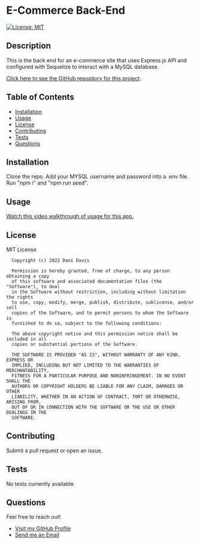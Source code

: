 # E-Commerce Back-End

[![License: MIT](https://img.shields.io/badge/License-MIT-yellow.svg)](https://opensource.org/licenses/MIT)

## Description

This is the back end for an e-commerce site that uses Express.js API and configured with Sequelize to interact with a MySQL database.

[Click here to see the GitHub repository for this project](https://github.com/DaniDelia253/e-commerce-back-end).

## Table of Contents

- [Installation](#installation)
- [Usage](#usage)
- [License](#license)
- [Contributing](#contributing)
- [Tests](#tests)
- [Questions](#questions)

## Installation

Clone the repo. Add your MYSQL username and password into a .env file. Run "npm i" and "npm run seed".

## Usage

[Watch this video walkthrough of usage for this app.](https://watch.screencastify.com/v/ZaTyK5cdfSzCnXqt4elI)

## License

MIT License

      Copyright (c) 2022 Dani Davis

      Permission is hereby granted, free of charge, to any person obtaining a copy
      of this software and associated documentation files (the "Software"), to deal
      in the Software without restriction, including without limitation the rights
      to use, copy, modify, merge, publish, distribute, sublicense, and/or sell
      copies of the Software, and to permit persons to whom the Software is
      furnished to do so, subject to the following conditions:

      The above copyright notice and this permission notice shall be included in all
      copies or substantial portions of the Software.

      THE SOFTWARE IS PROVIDED "AS IS", WITHOUT WARRANTY OF ANY KIND, EXPRESS OR
      IMPLIED, INCLUDING BUT NOT LIMITED TO THE WARRANTIES OF MERCHANTABILITY,
      FITNESS FOR A PARTICULAR PURPOSE AND NONINFRINGEMENT. IN NO EVENT SHALL THE
      AUTHORS OR COPYRIGHT HOLDERS BE LIABLE FOR ANY CLAIM, DAMAGES OR OTHER
      LIABILITY, WHETHER IN AN ACTION OF CONTRACT, TORT OR OTHERWISE, ARISING FROM,
      OUT OF OR IN CONNECTION WITH THE SOFTWARE OR THE USE OR OTHER DEALINGS IN THE
      SOFTWARE.

## Contributing

Submit a pull request or open an issue.

## Tests

No tests currently available

## Questions

Feel free to reach out!

- [Visit my GitHub Profile](https://github.com/DaniDelia253)
- [Send me an Email](mailto:danidavis321@gmail.com)
